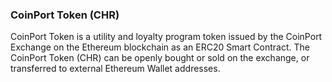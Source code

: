 
















### CoinPort Token (CHR) 
CoinPort Token is a utility and loyalty program token issued by the CoinPort Exchange on the Ethereum blockchain as an ERC20 Smart Contract.
The CoinPort Token (CHR) can be openly bought or sold on the exchange, or transferred to external Ethereum Wallet addresses.



